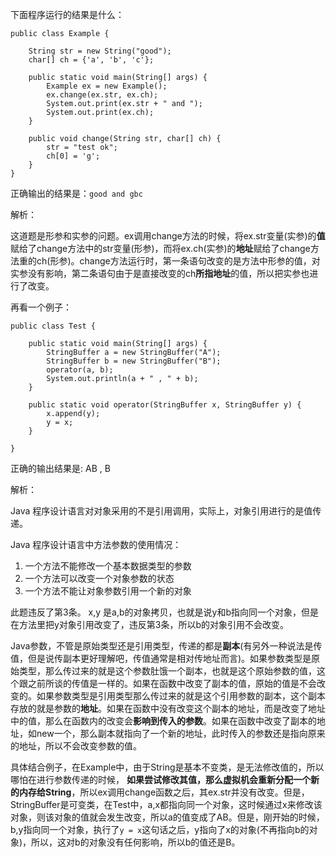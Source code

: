 下面程序运行的结果是什么：

```
public class Example {

    String str = new String("good");
    char[] ch = {'a', 'b', 'c'};

    public static void main(String[] args) {
        Example ex = new Example();
        ex.change(ex.str, ex.ch);
        System.out.print(ex.str + " and ");
        System.out.print(ex.ch);
    }

    public void change(String str, char[] ch) {
        str = "test ok";
        ch[0] = 'g';
    }
}
```

正确输出的结果是：`good and gbc`

解析：

这道题是形参和实参的问题。ex调用change方法的时候，将ex.str变量(实参)的**值**赋给了change方法中的str变量(形参)，而将ex.ch(实参)的**地址**赋给了change方法重的ch(形参)。change方法运行时，第一条语句改变的是方法中形参的值，对实参没有影响，第二条语句由于是直接改变的ch**所指地址**的值，所以把实参也进行了改变。

再看一个例子：

```
public class Test {

    public static void main(String[] args) {
        StringBuffer a = new StringBuffer("A");
        StringBuffer b = new StringBuffer("B");
        operator(a, b);
        System.out.println(a + " , " + b);
    }

    public static void operator(StringBuffer x, StringBuffer y) {
        x.append(y);
        y = x;
    }

}
```

正确的输出结果是: AB , B

解析：

Java 程序设计语言对对象采用的不是引用调用，实际上，对象引用进行的是值传递。

Java 程序设计语言中方法参数的使用情况：

1. 一个方法不能修改一个基本数据类型的参数
2. 一个方法可以改变一个对象参数的状态
3. 一个方法不能让对象参数引用一个新的对象

此题违反了第3条。
x,y 是a,b的对象拷贝，也就是说y和b指向同一个对象，但是在方法里把y对象引用改变了，违反第3条，所以b的对象引用不会改变。

Java参数，不管是原始类型还是引用类型，传递的都是**副本**(有另外一种说法是传值，但是说传副本更好理解吧，传值通常是相对传地址而言)。如果参数类型是原始类型，那么传过来的就是这个参数肚饿一个副本，也就是这个原始参数的值，这个跟之前所谈的传值是一样的。如果在函数中改变了副本的值，原始的值是不会改变的。如果参数类型是引用类型那么传过来的就是这个引用参数的副本，这个副本存放的就是参数的**地址**。如果在函数中没有改变这个副本的地址，而是改变了地址中的值，那么在函数内的改变会**影响到传入的参数**。如果在函数中改变了副本的地址，如new一个，那么副本就指向了一个新的地址，此时传入的参数还是指向原来的地址，所以不会改变参数的值。

具体结合例子，在Example中，由于String是基本不变类，是无法修改值的，所以哪怕在进行参数传递的时候， **如果尝试修改其值，那么虚拟机会重新分配一个新的内存给String**，所以ex调用change函数之后，其ex.str并没有改变。但是，StringBuffer是可变类，在Test中，a,x都指向同一个对象，这时候通过x来修改该对象，则该对象的值就会发生改变，所以a的值变成了AB。但是，刚开始的时候，b,y指向同一个对象，执行了`y = x`这句话之后，y指向了x的对象(不再指向b的对象)，所以，这对b的对象没有任何影响，所以b的值还是B。
